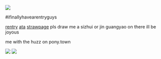 ![](https://komarev.com/ghpvc/?username=bunny-sizhui&color=lightgrey&style=plastic&abbreviated=true&base=130)

#ifinallyhavearentryguys 

[rentry](https://rentry.co/sqxbow) [ata](https://virtualdancer.atabook.org)  [strawpage](https://jirailing.straw.page) pls draw me a sizhui or jin guangyao on there ill be joyous

me with the huzz on pony.town

<img src=https://files.catbox.moe/7irscs.jpg>
<img src=https://files.catbox.moe/xm08db.gif>
